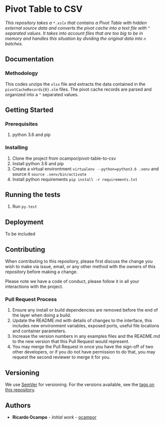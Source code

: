 # Pivot Table to CSV

*This repository takes a `*.xslx` that contains a Pivot Table with hidden external source data and converts the pivot cache into a text file with `^` separated values. It takes into account files that are too big to be in memory and handles this situation by dividing the original data into `n` batches.*

## Documentation
### Methodology
This codes unzips the `xlsx` file and extracts the data contained in the `pivotCacheRecords{0}.xlm` files. The pivot cache records are parsed and organized into a `^` separated values.  

## Getting Started
### Prerequisites
1. python 3.6 and pip

### Installing
1. Clone the project from ocampor/pivot-table-to-csv
1. Install python 3.6 and pip
1. Create a virtual environtment `virtualenv --python=python3.6 .venv` and source it `source .venv/bin/activate`
1. Install python requirements `pip install -r requirements.txt`

## Running the tests
1. Run `py.test`

## Deployment
To be included

## Contributing
When contributing to this repository, please first discuss the change you wish to make via issue,
email, or any other method with the owners of this repository before making a change. 

Please note we have a code of conduct, please follow it in all your interactions with the project.

### Pull Request Process

1. Ensure any install or build dependencies are removed before the end of the layer when doing a 
   build.
2. Update the README.md with details of changes to the interface, this includes new environment 
   variables, exposed ports, useful file locations and container parameters.
3. Increase the version numbers in any examples files and the README.md to the new version that this
   Pull Request would represent.
4. You may merge the Pull Request in once you have the sign-off of two other developers, or if you 
   do not have permission to do that, you may request the second reviewer to merge it for you.

## Versioning
We use [SemVer](http://semver.org/) for versioning. For the versions available, see the [tags on this repository](https://github.com/your/project/tags). 

## Authors
* **Ricardo Ocampo** - *Initial work* - [ocampor](https://github.com/ocampor)
